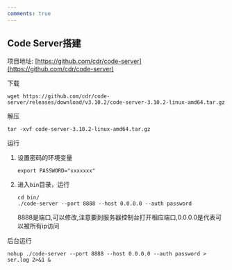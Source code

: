 ```yaml
---
comments: true
---
```


## Code Server搭建

项目地址: [https://github.com/cdr/code-server](https://github.com/cdr/code-server)

下载
```
wget https://github.com/cdr/code-server/releases/download/v3.10.2/code-server-3.10.2-linux-amd64.tar.gz
```

解压
```
tar -xvf code-server-3.10.2-linux-amd64.tar.gz
```

运行
1. 设置密码的环境变量
    ```
    export PASSWORD="xxxxxxx"
    ```
2. 进入`bin`目录，运行
    ```
    cd bin/
    ./code-server --port 8888 --host 0.0.0.0 --auth password 
    ```
    8888是端口,可以修改,注意要到服务器控制台打开相应端口,0.0.0.0是代表可以被所有ip访问

后台运行
```
nohup ./code-server --port 8888 --host 0.0.0.0 --auth password > ser.log 2>&1 &
```